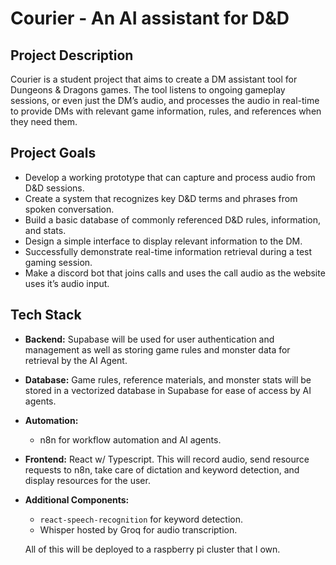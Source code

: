 # Courier - An AI assistant for D&D

## Project Description

Courier is a student project that aims to create a DM assistant tool for Dungeons & Dragons games. The tool listens to ongoing gameplay sessions, or even just the DM’s audio, and processes the audio in real-time to provide DMs with relevant game information, rules, and references when they need them.

## Project Goals

- Develop a working prototype that can capture and process audio from D&D sessions.
- Create a system that recognizes key D&D terms and phrases from spoken conversation.
- Build a basic database of commonly referenced D&D rules, information, and stats.
- Design a simple interface to display relevant information to the DM.
- Successfully demonstrate real-time information retrieval during a test gaming session.
- Make a discord bot that joins calls and uses the call audio as the website uses it’s audio input.

## Tech Stack

- **Backend:** Supabase will be used for user authentication and management as well as storing game rules and monster data for retrieval by the AI Agent.
- **Database:** Game rules, reference materials, and monster stats will be stored in a vectorized database in Supabase for ease of access by AI agents.
- **Automation:**
    - n8n for workflow automation and AI agents.
- **Frontend:** React w/ Typescript. This will record audio, send resource requests to n8n, take care of dictation and keyword detection, and display resources for the user.
- **Additional Components:**
    - ```react-speech-recognition``` for keyword detection.
    - Whisper hosted by Groq for audio transcription.
    
    All of this will be deployed to a raspberry pi cluster that I own.
    

